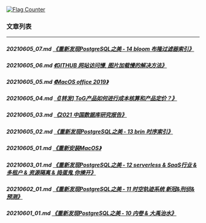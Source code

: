 <a rel="nofollow" href="http://info.flagcounter.com/h9V1"  ><img src="http://s03.flagcounter.com/count/h9V1/bg_FFFFFF/txt_000000/border_CCCCCC/columns_2/maxflags_12/viewers_0/labels_0/pageviews_0/flags_0/"  alt="Flag Counter"  border="0"  ></a>  
  
### 文章列表  
----  
##### 20210605_07.md   [《重新发现PostgreSQL之美 - 14 bloom 布隆过滤器索引》](20210605_07.md)  
##### 20210605_06.md   [《GITHUB 网站访问慢, 图片加载慢的解决方法》](20210605_06.md)  
##### 20210605_05.md   [《MacOS office 2019》](20210605_05.md)  
##### 20210605_04.md   [《[转发] ToG产品如何进行成本核算和产品定价？》](20210605_04.md)  
##### 20210605_03.md   [《2021 中国数据库研究报告》](20210605_03.md)  
##### 20210605_02.md   [《重新发现PostgreSQL之美 - 13 brin 时序索引》](20210605_02.md)  
##### 20210605_01.md   [《重新安装MacOS》](20210605_01.md)  
##### 20210603_01.md   [《重新发现PostgreSQL之美 - 12 serverless & SaaS行业 & 多租户 & 资源隔离 & 捣蛋鬼,你揍开》](20210603_01.md)  
##### 20210602_01.md   [《重新发现PostgreSQL之美 - 11 时空轨迹系统 新冠&刑侦&预测》](20210602_01.md)  
##### 20210601_01.md   [《重新发现PostgreSQL之美 - 10 内卷 & 大禹治水》](20210601_01.md)  
